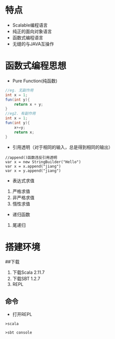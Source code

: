 # 特点
* Scalable编程语言
* 纯正的面向对象语言
* 函数式编程语言
* 无缝的与JAVA互操作

# 函数式编程思想
* Pure Function(纯函数)
```java
//eg. 无副作用
int x = 1;
fun(int y){
	return x + y;
}
//eg2. 有副作用
int x = 1;
fun(int y){
	x+=y;
	return x;
}
```

* 引用透明（对于相同的输入，总是得到相同的输出）
```
//append()函数违反引用透明
var x = new StringBuilder("Hello")
var x = x.append("jiang")
var x = y.append("jiang")
```
* 表达式求值
1. 严格求值
2. 非严格求值
3. 惰性求值

* 递归函数
1. 尾递归

# 搭建环境

##下载
1. 下载Scala 2.11.7
2. 下载SBT 1.2.7
3. REPL

## 命令
* 打开REPL

```
>scala 
```
```
>sbt console
```

